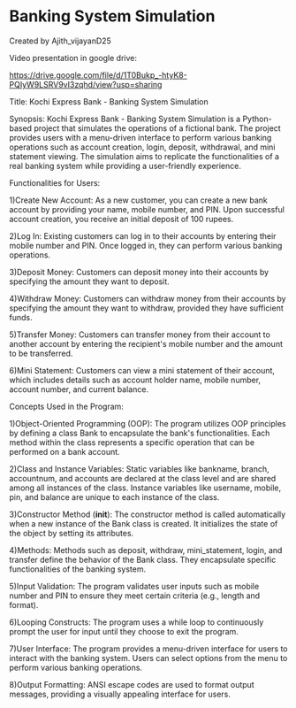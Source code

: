 # Banking System Simulation

Created by Ajith_vijayanD25

Video presentation in google drive:

https://drive.google.com/file/d/1T0Bukp_-htyK8-PQIyW9LSRV9vI3zqhd/view?usp=sharing

Title: Kochi Express Bank - Banking System Simulation

Synopsis:
Kochi Express Bank - Banking System Simulation is a Python-based project that simulates the operations of a fictional bank. The project provides users with a menu-driven interface to perform various banking operations such as account creation, login, deposit, withdrawal, and mini statement viewing. The simulation aims to replicate the functionalities of a real banking system while providing a user-friendly experience.

Functionalities for Users:

1)Create New Account: As a new customer, you can create a new bank account by providing your name, mobile number, and PIN. Upon successful account creation, you 
                       receive an initial deposit of 100 rupees.


2)Log In: Existing customers can log in to their accounts by entering their mobile number and PIN. Once logged in, they can perform various banking operations.


3)Deposit Money: Customers can deposit money into their accounts by specifying the amount they want to deposit.


4)Withdraw Money: Customers can withdraw money from their accounts by specifying the amount they want to withdraw, provided they have sufficient funds.


5)Transfer Money: Customers can transfer money from their account to another account by entering the recipient's mobile number and the amount to be transferred.


6)Mini Statement: Customers can view a mini statement of their account, which includes details such as account holder name, mobile number, account number, and current 
                   balance.


Concepts Used in the Program:

1)Object-Oriented Programming (OOP): The program utilizes OOP principles by defining a class Bank to encapsulate the bank's functionalities. Each method within the 
                                     class represents a specific operation that can be performed on a bank account.


2)Class and Instance Variables: Static variables like bankname, branch, accountnum, and accounts are declared at the class level and are shared among all instances of 
                                 the class. Instance variables like username, mobile, pin, and balance are unique to each instance of the class.


3)Constructor Method (__init__): The constructor method is called automatically when a new instance of the Bank class is created. It initializes the state of the 
                                 object by setting its attributes.


4)Methods: Methods such as deposit, withdraw, mini_statement, login, and transfer define the behavior of the Bank class. They encapsulate specific functionalities of 
           the banking system.


5)Input Validation: The program validates user inputs such as mobile number and PIN to ensure they meet certain criteria (e.g., length and format).


6)Looping Constructs: The program uses a while loop to continuously prompt the user for input until they choose to exit the program.


7)User Interface: The program provides a menu-driven interface for users to interact with the banking system. Users can select options from the menu to perform various 
                   banking operations.


8)Output Formatting: ANSI escape codes are used to format output messages, providing a visually appealing interface for users.


